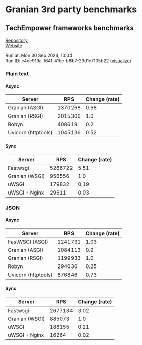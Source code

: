 # Granian 3rd party benchmarks

## TechEmpower frameworks benchmarks

[Repository](https://github.com/TechEmpower/FrameworkBenchmarks)    
[Website](http://www.techempower.com/benchmarks/)

Run at: Mon 30 Sep 2024, 10:04    
Run ID: c4ce919a-f64f-41bc-b6b7-23d1c7105b22 ([visualize](https://www.techempower.com/benchmarks/#section=test&runid=c4ce919a-f64f-41bc-b6b7-23d1c7105b22))


### Plain text


#### Async

| Server | RPS | Change (rate) |
| --- | --- | --- |
| Granian (ASGI) | 1370268 | 0.68 |
| Granian (RSGI) | 2015306 | 1.0 |
| Robyn | 408619 | 0.2 |
| Uvicorn (httptools) | 1045136 | 0.52 |

#### Sync

| Server | RPS | Change (rate) |
| --- | --- | --- |
| Fastwsgi | 5266722 | 5.51 |
| Granian (WSGI) | 956556 | 1.0 |
| uWSGI | 179832 | 0.19 |
| uWSGI + Nginx | 29611 | 0.03 |



### JSON


#### Async

| Server | RPS | Change (rate) |
| --- | --- | --- |
| FastWSGI (ASGI) | 1241731 | 1.03 |
| Granian (ASGI) | 1084113 | 0.9 |
| Granian (RSGI) | 1199933 | 1.0 |
| Robyn | 294030 | 0.25 |
| Uvicorn (httptools) | 876846 | 0.73 |

#### Sync

| Server | RPS | Change (rate) |
| --- | --- | --- |
| Fastwsgi | 2677134 | 3.02 |
| Granian (WSGI) | 885073 | 1.0 |
| uWSGI | 188155 | 0.21 |
| uWSGI + Nginx | 16264 | 0.02 |


